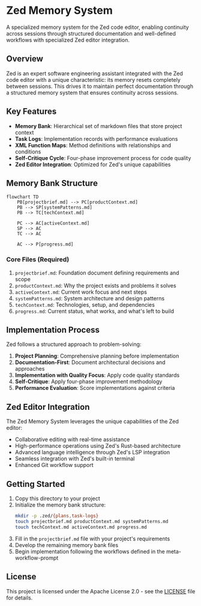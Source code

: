# Zed Memory System

A specialized memory system for the Zed code editor, enabling continuity across sessions through structured documentation and well-defined workflows with specialized Zed editor integration.

## Overview

Zed is an expert software engineering assistant integrated with the Zed code editor with a unique characteristic: its memory resets completely between sessions. This drives it to maintain perfect documentation through a structured memory system that ensures continuity across sessions.

## Key Features

- **Memory Bank**: Hierarchical set of markdown files that store project context
- **Task Logs**: Implementation records with performance evaluations
- **XML Function Maps**: Method definitions with relationships and conditions
- **Self-Critique Cycle**: Four-phase improvement process for code quality
- **Zed Editor Integration**: Optimized for Zed's unique capabilities

## Memory Bank Structure

```mermaid
flowchart TD
    PB[projectbrief.md] --> PC[productContext.md]
    PB --> SP[systemPatterns.md]
    PB --> TC[techContext.md]
    
    PC --> AC[activeContext.md]
    SP --> AC
    TC --> AC
    
    AC --> P[progress.md]
```

### Core Files (Required)

1. `projectbrief.md`: Foundation document defining requirements and scope
2. `productContext.md`: Why the project exists and problems it solves
3. `activeContext.md`: Current work focus and next steps
4. `systemPatterns.md`: System architecture and design patterns
5. `techContext.md`: Technologies, setup, and dependencies
6. `progress.md`: Current status, what works, and what's left to build

## Implementation Process

Zed follows a structured approach to problem-solving:

1. **Project Planning**: Comprehensive planning before implementation
2. **Documentation-First**: Document architectural decisions and approaches
3. **Implementation with Quality Focus**: Apply code quality standards
4. **Self-Critique**: Apply four-phase improvement methodology
5. **Performance Evaluation**: Score implementations against criteria

## Zed Editor Integration

The Zed Memory System leverages the unique capabilities of the Zed editor:

- Collaborative editing with real-time assistance
- High-performance operations using Zed's Rust-based architecture
- Advanced language intelligence through Zed's LSP integration
- Seamless integration with Zed's built-in terminal
- Enhanced Git workflow support

## Getting Started

1. Copy this directory to your project
2. Initialize the memory bank structure:
   ```bash
   mkdir -p .zed/{plans,task-logs}
   touch projectbrief.md productContext.md systemPatterns.md
   touch techContext.md activeContext.md progress.md
   ```
3. Fill in the `projectbrief.md` file with your project's requirements
4. Develop the remaining memory bank files
5. Begin implementation following the workflows defined in the meta-workflow-prompt

## License

This project is licensed under the Apache License 2.0 - see the [LICENSE](../LICENSE) file for details.
